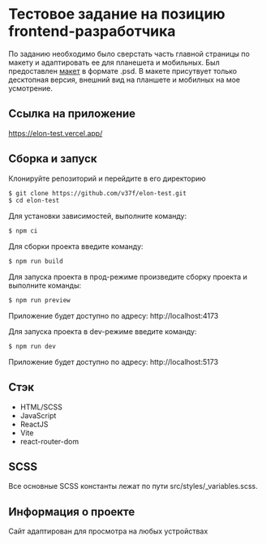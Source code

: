 # Тестовое задание на позицию frontend-разработчика

По заданию необходимо было сверстать часть главной страницы по макету и адаптировать ее для планешета и мобильных. Был предоставлен [макет](https://disk.yandex.ru/i/LEGGLfolY2op9Q) в формате .psd.
В макете присутвует только десктопная версия, внешний вид на планшете и мобилных на мое усмотрение.

## Ссылка на приложение

https://elon-test.vercel.app/

## Сборка и запуск

Клонируйте репозиторий и перейдите в его директорию

```sh
$ git clone https://github.com/v37f/elon-test.git
$ cd elon-test
```

Для установки зависимостей, выполните команду:

```sh
$ npm ci
```

Для сборки проекта введите команду:

```sh
$ npm run build
```

Для запуска проекта в прод-режиме произведите сборку проекта и выполните команды:

```sh
$ npm run preview
```

Приложение будет доступно по адресу: http://localhost:4173

Для запуска проекта в dev-режиме введите команду:

```sh
$ npm run dev
```

Приложение будет доступно по адресу: http://localhost:5173

## Стэк

- HTML/SCSS
- JavaScript
- ReactJS
- Vite
- react-router-dom

## SCSS

Все основные SCSS константы лежат по пути src/styles/\_variables.scss.

## Информация о проекте

Сайт адаптирован для просмотра на любых устройствах
